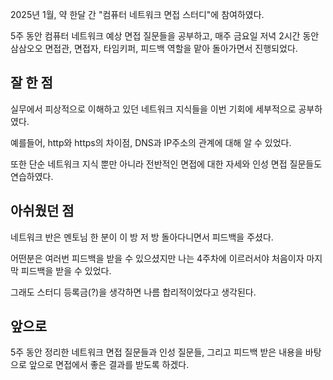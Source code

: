 2025년 1월, 약 한달 간 "컴퓨터 네트워크 면접 스터디"에 참여하였다.

5주 동안 컴퓨터 네트워크 예상 면접 질문들을 공부하고, 매주 금요일 저녁 2시간 동안 삼삼오오 면접관, 면접자, 타임키퍼, 피드백 역할을 맡아 돌아가면서 진행되었다.

## 잘 한 점
실무에서 피상적으로 이해하고 있던 네트워크 지식들을 이번 기회에 세부적으로 공부하였다. 

예를들어, http와 https의 차이점, DNS과 IP주소의 관계에 대해 알 수 있었다.

또한 단순 네트워크 지식 뿐만 아니라 전반적인 면접에 대한 자세와 인성 면접 질문들도 연습하였다. 

## 아쉬웠던 점
네트워크 반은 멘토님 한 분이 이 방 저 방 돌아다니면서 피드백을 주셨다. 

어떤분은 여러번 피드백을 받을 수 있으셨지만 나는 4주차에 이르러서야 처음이자 마지막 피드백을 받을 수 있었다. 

그래도 스터디 등록금(?)을 생각하면 나름 합리적이었다고 생각된다.

## 앞으로
5주 동안 정리한 네트워크 면접 질문들과 인성 질문들, 그리고 피드백 받은 내용을 바탕으로 앞으로 면접에서 좋은 결과를 받도록 하겠다.
